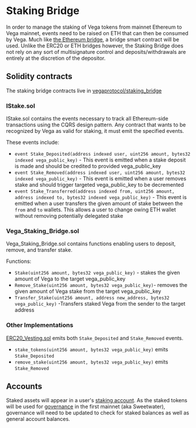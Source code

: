 # Staking Bridge

In order to manage the staking of Vega tokens from mainnet Ethereum to Vega mainnet, events need to be raised on ETH that can then be consumed by Vega.
Much like [the Ethereum bridge](../protocol/0031-ethereum-bridge-spec.md), a bridge smart contract will be used.
Unlike the ERC20 or ETH bridges however, the Staking Bridge does not rely on any sort of multisignature control and deposits/withdrawals are entirely at the discretion of the depositor.


## Solidity contracts
The staking bridge contracts live in [vegaprotocol/staking_bridge](https://github.com/vegaprotocol/Staking_Bridge)

### IStake.sol
IStake.sol contains the events necessary to track all Ethereum-side transactions using the CQRS design pattern.
Any contract that wants to be recognized by Vega as valid for staking, it must emit the specified events.

These events include:
* `event Stake_Deposited(address indexed user, uint256 amount, bytes32 indexed vega_public_key)` - This event is emitted when a stake deposit is made and should be credited to provided vega_public_key
* `event Stake_Removed(address indexed user, uint256 amount, bytes32 indexed vega_public_key)` - This event is emitted when a user removes stake and should trigger targeted vega_public_key to be decremented
* `event Stake_Transferred(address indexed from, uint256 amount, address indexed to, bytes32 indexed vega_public_key)` - This event is emitted when a user transfers the given amount of stake between the `from` and `to` wallets. This allows a user to change owing ETH wallet without removing potentially delegated stake

### Vega_Staking_Bridge.sol
Vega_Staking_Bridge.sol contains functions enabling users to deposit, remove, and transfer stake.

Functions:
* `Stake(uint256 amount, bytes32 vega_public_key)` - stakes the given amount of Vega to the target vega_public_key
* `Remove_Stake(uint256 amount, bytes32 vega_public_key)`- removes the given amount of Vega stake from the target vega_public_key
* `Transfer_Stake(uint256 amount, address new_address, bytes32 vega_public_key)` -Transfers staked Vega from the sender to the target address

### Other Implementations
[ERC20_Vesting.sol](https://github.com/vegaprotocol/Vega_Token_V2/blob/main/contracts/ERC20_Vesting.sol) emits both `Stake_Deposited` and `Stake_Removed` events.

* `stake_tokens(uint256 amount, bytes32 vega_public_key)` emits `Stake_Deposited`
* `remove_stake(uint256 amount, bytes32 vega_public_key)` emits `Stake_Removed`

## Accounts
Staked assets will appear in a user's [staking account](../protocol/0013-accounts.md). As the staked tokens will be used for [governance](../protocol/0028-governance.md) in the first mainnet (aka Sweetwater), governance will need to be updated to check for staked balances as well as general account balances.
